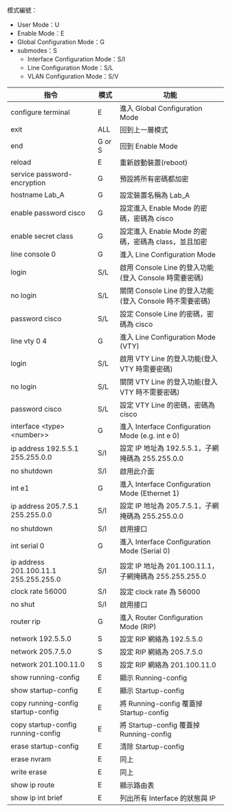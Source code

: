 模式編號：

* User Mode：U
* Enable Mode：E
* Global Configuration Mode：G
* submodes：S
    * Interface Configuration Mode：S/I
    * Line Configuration Mode：S/L
    * VLAN Configuration Mode：S/V

| 指令 | 模式 | 功能 |
| --- | --- | --- |
| configure terminal | E | 進入 Global Configuration Mode |
| exit | ALL | 回到上一層模式 |
| end | G or S | 回到 Enable Mode |
| reload | E | 重新啟動裝置(reboot) |
| service password-encryption | G | 預設將所有密碼都加密 |
| hostname Lab_A | G | 設定裝置名稱為 Lab_A |
| enable password cisco | G | 設定進入 Enable Mode 的密碼，密碼為 cisco |
| enable secret class | G | 設定進入 Enable Mode 的密碼，密碼為 class，並且加密 |
| line console 0 | G | 進入 Line Configuration Mode |
| login | S/L | 啟用 Console Line 的登入功能(登入 Console 時需要密碼) |
| no login | S/L | 關閉 Console Line 的登入功能(登入 Console 時不需要密碼) |
| password cisco | S/L | 設定 Console Line 的密碼，密碼為 cisco |
| line vty 0 4 | G | 進入 Line Configuration Mode (VTY) |
| login | S/L | 啟用 VTY Line 的登入功能(登入 VTY 時需要密碼) |
| no login | S/L | 關閉 VTY Line 的登入功能(登入 VTY 時不需要密碼) |
| password cisco | S/L | 設定 VTY Line 的密碼，密碼為 cisco |
| interface \<type> \<number>> | G | 進入 Interface Configuration Mode (e.g. int e 0) |
| ip address 192.5.5.1 255.255.0.0 | S/I | 設定 IP 地址為 192.5.5.1，子網掩碼為 255.255.0.0 |
| no shutdown | S/I | 啟用此介面 |
| int e1 | G | 進入 Interface Configuration Mode (Ethernet 1) |
| ip address 205.7.5.1 255.255.0.0 | S/I | 設定 IP 地址為 205.7.5.1，子網掩碼為 255.255.0.0 |
| no shutdown | S/I | 啟用接口 |
| int serial 0 | G | 進入 Interface Configuration Mode (Serial 0) |
| ip address 201.100.11.1 255.255.255.0 | S/I | 設定 IP 地址為 201.100.11.1，子網掩碼為 255.255.255.0 |
| clock rate 56000 | S/I | 設定 clock rate 為 56000 |
| no shut | S/I | 啟用接口 |
| router rip | G | 進入 Router Configuration Mode (RIP) |
| network 192.5.5.0 | S | 設定 RIP 網絡為 192.5.5.0 |
| network 205.7.5.0 | S | 設定 RIP 網絡為 205.7.5.0 |
| network 201.100.11.0 | S | 設定 RIP 網絡為 201.100.11.0 |
| show running-config | E | 顯示 Running-config |
| show startup-config | E | 顯示 Startup-config |
| copy running-config startup-config | E | 將 Running-config 覆蓋掉 Startup-config |
| copy startup-config running-config | E | 將 Startup-config 覆蓋掉 Running-config |
| erase startup-config | E | 清除 Startup-config |
| erase nvram | E | 同上 |
| write erase | E | 同上 |
| show ip route | E | 顯示路由表 |
| show ip int brief | E | 列出所有 Interface 的狀態與 IP |
